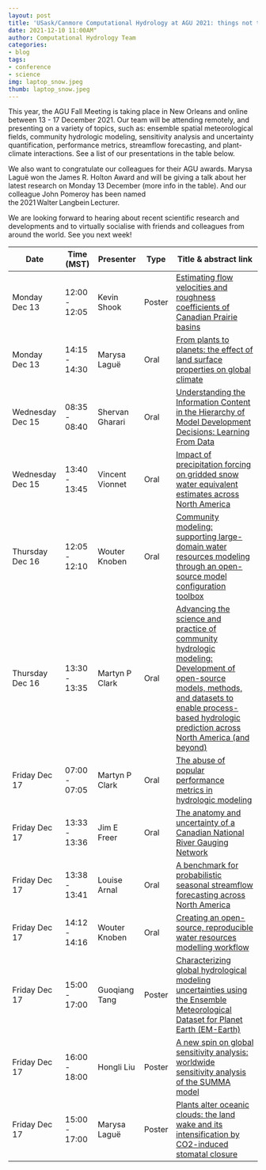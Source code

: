 ```yaml
---
layout: post
title: 'USask/Canmore Computational Hydrology at AGU 2021: things not to miss!'
date: 2021-12-10 11:00AM"
author: Computational Hydrology Team
categories:
- blog
tags:
- conference
- science
img: laptop_snow.jpeg
thumb: laptop_snow.jpeg
---
```

This year, the AGU Fall Meeting is taking place in New Orleans and online between 13 - 17 December 2021. Our team will be attending remotely, and presenting on a variety of topics, such as: ensemble spatial meteorological fields, community hydrologic modeling, sensitivity analysis and uncertainty quantification, performance metrics, streamflow forecasting, and plant-climate interactions. See a list of our presentations in the table below.

We also want to congratulate our colleagues for their AGU awards. Marysa Laguë won the James R. Holton Award and will be giving a talk about her latest research on Monday 13 December (more info in the table). And our colleague John Pomeroy has been named the 2021 Walter Langbein Lecturer.

We are looking forward to hearing about recent scientific research and developments and to virtually socialise with friends and colleagues from around the world. See you next week!

| Date  | Time (MST) |  Presenter  |  Type  |  Title & abstract link  |
| ------------- | ------------- | ------------- | ------------- | ------------- |
| Monday Dec 13  | 12:00 - 12:05  |  Kevin Shook  |  Poster  |  [Estimating flow velocities and roughness coefficients of Canadian Prairie basins](https://agu.confex.com/agu/fm21/meetingapp.cgi/Paper/947743)  |
| Monday Dec 13  | 14:15 - 14:30  |  Marysa Laguë  |  Oral  |  [From plants to planets: the effect of land surface properties on global climate](https://agu.confex.com/agu/fm21/meetingapp.cgi/Paper/1020901)  |
| Wednesday Dec 15  |  08:35 - 08:40  |  Shervan Gharari  |  Oral  |  [Understanding the Information Content in the Hierarchy of Model Development Decisions: Learning From Data](https://agu.confex.com/agu/fm21/meetingapp.cgi/Paper/923946)  |
| Wednesday Dec 15  |  13:40 - 13:45  |  Vincent Vionnet  |  Oral  |  [Impact of precipitation forcing on gridded snow water equivalent estimates across North America](https://agu.confex.com/agu/fm21/meetingapp.cgi/Paper/807986)  |
|  Thursday Dec 16  |  12:05 - 12:10  |  Wouter Knoben  |  Oral  |  [Community modeling: supporting large-domain water resources modeling through an open-source model configuration toolbox](https://agu.confex.com/agu/fm21/meetingapp.cgi/Paper/915348)  |
|  Thursday Dec 16  |  13:30 - 13:35  |  Martyn P Clark  |  Oral  |  [Advancing the science and practice of community hydrologic modeling: Development of open-source models, methods, and datasets to enable process-based hydrologic prediction across North America (and beyond)](https://agu.confex.com/agu/fm21/meetingapp.cgi/Paper/973297)  |
|  Friday Dec 17  |  07:00 - 07:05  |  Martyn P Clark  |  Oral  |  [The abuse of popular performance metrics in hydrologic modeling](https://agu.confex.com/agu/fm21/meetingapp.cgi/Paper/944386)  |
|  Friday Dec 17  |  13:33 - 13:36  |  Jim E Freer  |  Oral  |  [The anatomy and uncertainty of a Canadian National River Gauging Network](https://agu.confex.com/agu/fm21/meetingapp.cgi/Paper/997508)  |
|  Friday Dec 17  |  13:38 - 13:41  |  Louise Arnal  |  Oral  |  [A benchmark for probabilistic seasonal streamflow forecasting across North America](https://agu.confex.com/agu/fm21/meetingapp.cgi/Paper/947038)  |
|  Friday Dec 17  |  14:12 - 14:16  |  Wouter Knoben  |  Oral  |  [Creating an open-source, reproducible water resources modelling workflow](https://agu.confex.com/agu/fm21/meetingapp.cgi/Paper/916565)  |
|  Friday Dec 17  |  15:00 - 17:00  |  Guoqiang Tang  |  Poster  |  [Characterizing global hydrological modeling uncertainties using the Ensemble Meteorological Dataset for Planet Earth (EM-Earth)](https://agu.confex.com/agu/fm21/meetingapp.cgi/Paper/922878)  |
|  Friday Dec 17  |  16:00 - 18:00  |  Hongli Liu  |  Poster  |  [A new spin on global sensitivity analysis: worldwide sensitivity analysis of the SUMMA model](https://agu.confex.com/agu/fm21/meetingapp.cgi/Paper/951380)  |
|  Friday Dec 17  |  15:00 - 17:00  |  Marysa Laguë  |  Poster  |  [Plants alter oceanic clouds: the land wake and its intensification by CO2-induced stomatal closure](https://agu.confex.com/agu/fm21/meetingapp.cgi/Paper/800104)  |
